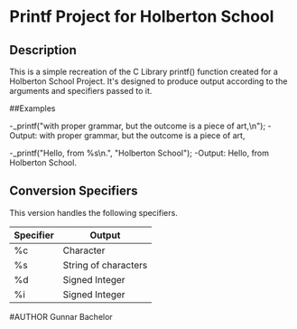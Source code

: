 # Printf Project for Holberton School

## Description

This is a simple recreation of the C Library  printf() function created for a Holberton School Project. It's designed to produce output according to the arguments and specifiers passed to it.

##Examples

-\_printf("with proper grammar, but the outcome is a piece of art,\n");
    -Output: with proper grammar, but the outcome is a piece of art,

-\_printf("Hello, from  %s\n.", "Holberton School");
    -Output: Hello, from Holberton School.

## Conversion Specifiers

This version handles the following specifiers.

| Specifier | Output                                  |
|-----------|-----------------------------------------|
|    %c     | Character                               |
|    %s     | String of characters                    |
|    %d     | Signed Integer                          |
|    %i     | Signed Integer                          |

#AUTHOR
Gunnar Bachelor
